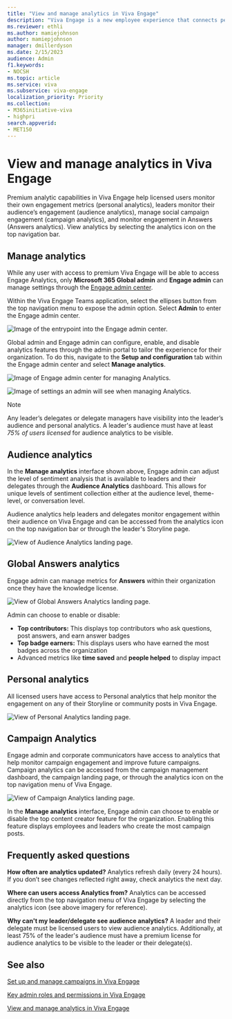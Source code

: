```yaml
---
title: "View and manage analytics in Viva Engage"
description: "Viva Engage is a new employee experience that connects people across the company—wherever and whenever they work—so that everyone is included and engaged."
ms.reviewer: ethli
ms.author: mamiejohnson
author: mamiepjohnson
manager: dmillerdyson
ms.date: 2/15/2023
audience: Admin
f1.keywords:
- NOCSH
ms.topic: article
ms.service: viva
ms.subservice: viva-engage
localization_priority: Priority
ms.collection:  
- M365initiative-viva
- highpri
search.appverid:
- MET150
---
```



# View and manage analytics in Viva Engage

Premium analytic capabilities in Viva Engage help licensed users monitor their own engagement metrics (personal analytics), leaders monitor their audience’s engagement (audience analytics), manage social campaign engagement (campaign analytics), and monitor engagement in Answers (Answers analytics). View analytics by selecting the analytics icon on the top navigation bar.

## Manage analytics

While any user with access to premium Viva Engage will be able to access Engage Analytics, only **Microsoft 365 Global admin** and **Engage admin** can manage settings through the [Engage admin center](/Viva/engage/eac-as-access-eac.md).

Within the Viva Engage Teams application, select the ellipses button from the top navigation menu to expose the admin option. Select **Admin** to enter the Engage admin center.

![Image of the entrypoint into the Engage admin center.](/Viva/media/engage/admin/admin-entrypoint.png)

 Global admin and Engage admin can configure, enable, and disable analytics features through the admin portal to tailor the experience for their organization. To do this, navigate to the **Setup and configuration** tab within the Engage admin center and select **Manage analytics**.

![Image of Engage admin center for managing Analytics.](/Viva/media/engage/admin/manage-analytics-eac.png)

![Image of settings an admin will see when managing Analytics.](/Viva/media/engage/admin/analytics-admin-settings.png)

>[!NOTE]
> Any leader’s delegates or delegate managers have visibility into the leader’s audience and personal analytics. A leader's audience must have at least *75% of users licensed* for audience analytics to be visible.

## Audience analytics  

In the **Manage analytics** interface shown above, Engage admin can adjust the level of sentiment analysis that is available to leaders and their delegates through the **Audience Analytics** dashboard. This allows for unique levels of sentiment collection either at the audience level, theme-level, or conversation level.

Audience analytics help leaders and delegates monitor engagement within their audience on Viva Engage and can be accessed from the analytics icon on the top navigation bar or through the leader's Storyline page.

![View of Audience Analytics landing page.](/Viva/media/engage/admin/audience-analytics.png)

## Global Answers analytics

Engage admin can manage metrics for **Answers** within their organization once they have the knowledge license.

![View of Global Answers Analytics landing page.](/Viva/media/engage/admin/global-answers-analytics.png)

Admin can choose to enable or disable:

- **Top contributors:** This displays top contributors who ask questions, post answers, and earn answer badges
- **Top badge earners:** This displays users who have earned the most badges across the organization  
- Advanced metrics like **time saved** and **people helped** to display impact  

## Personal analytics  

All licensed users have access to Personal analytics that help monitor the engagement on any of their Storyline or community posts in Viva Engage.

![View of Personal Analytics landing page.](/Viva/media/engage/admin/personal-analytics-admin.png)

## Campaign Analytics  

Engage admin and corporate communicators have access to analytics that help monitor campaign engagement and improve future campaigns. Campaign analytics can be accessed from the campaign management dashboard, the campaign landing page, or through the analytics icon on the top navigation menu of Viva Engage.

![View of Campaign Analytics landing page.](/Viva/media/engage/admin/campaign-analytics.png)

In the **Manage analytics** interface, Engage admin can choose to enable or disable the top content creator feature for the organization. Enabling this feature displays employees and leaders who create the most campaign posts.

## Frequently asked questions

**How often are analytics updated?** Analytics refresh daily (every 24 hours). If you don’t see changes reflected right away, check analytics the next day.

**Where can users access Analytics from?** Analytics can be accessed directly from the top navigation menu of Viva Engage by selecting the analytics icon (see above imagery for reference).

**Why can't my leader/delegate see audience analytics?** A leader and their delegate must be licensed users to view audience analytics. Additionally, at least 75% of the leader's audience must have a premium license for audience analytics to be visible to the leader or their delegate(s).

## See also

[Set up and manage campaigns in Viva Engage](/viva/engage/campaigns.md)

[Key admin roles and permissions in Viva Engage](/viva/engage/eac-key-admin-roles-permissions.md)

[View and manage analytics in Viva Engage](/Viva/engage/analytics.md)